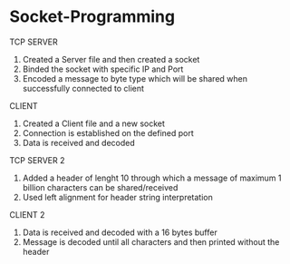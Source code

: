 # Socket-Programming

TCP SERVER

1. Created a Server file and then created a socket
2. Binded the socket with specific IP and Port
3. Encoded a message to byte type which will be shared when successfully connected to client


CLIENT

1. Created a Client file and a new socket
2. Connection is established on the defined port
3. Data is received and decoded


TCP SERVER 2

1. Added a header of lenght 10 through which a message of maximum 1 billion characters can be shared/received
2. Used left alignment for header string interpretation


CLIENT 2

1. Data is received and decoded with a 16 bytes buffer
2. Message is decoded until all characters and then printed without the header
